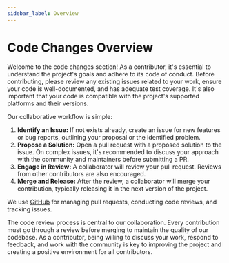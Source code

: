 ```yaml
---
sidebar_label: Overview
---
```


# Code Changes Overview

Welcome to the code changes section! As a contributor, it's essential to understand the project's goals and adhere to its code of conduct. Before contributing, please review any existing issues related to your work, ensure your code is well-documented, and has adequate test coverage. It's also important that your code is compatible with the project's supported platforms and their versions.

Our collaborative workflow is simple:

1. **Identify an Issue:** If not exists already, create an issue for new features or bug reports, outlining your proposal or the identified problem.
2. **Propose a Solution:** Open a pull request with a proposed solution to the issue. On complex issues, it's recommended to discuss your approach with the community and maintainers before submitting a PR.
3. **Engage in Review:** A collaborator will review your pull request. Reviews from other contributors are also encouraged.
4. **Merge and Release:** After the review, a collaborator will merge your contribution, typically releasing it in the next version of the project.

We use [GitHub] for managing pull requests, conducting code reviews, and tracking issues.

The code review process is central to our collaboration. Every contribution must go through a review before merging to maintain the quality of our codebase. As a contributor, being willing to discuss your work, respond to feedback, and work with the community is key to improving the project and creating a positive environment for all contributors.

[GitHub]: https://github.com/wix/Detox
